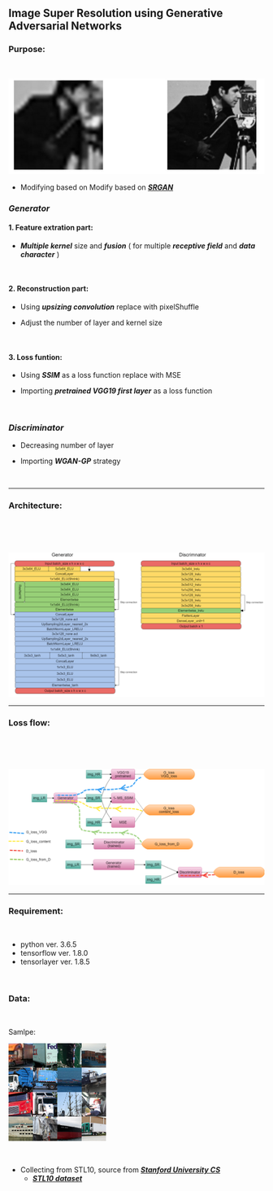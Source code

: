 ## Image Super Resolution using Generative Adversarial Networks

### Purpose:

<br />

![purpose](/img/purpose.jpg)

* Modifying based on Modify based on ***[SRGAN](https://arxiv.org/abs/1609.04802)***

### *Generator*

#### 1. Feature extration part:

* ***Multiple kernel*** size and ***fusion*** ( for multiple ***receptive field*** and ***data character*** )

<br />

#### 2. Reconstruction part:

* Using ***upsizing convolution*** replace with pixelShuffle

* Adjust the number of layer and kernel size

<br />

#### 3. Loss funtion:

* Using ***SSIM*** as a loss function replace with MSE 

* Importing ***pretrained VGG19 first layer*** as a loss function

<br />

### *Discriminator*

* Decreasing number of layer

* Importing ***WGAN-GP*** strategy

<br />

___


### Architecture:

<br />

<br />

<br />

![Architecture](/img/architecture.png)

___

### Loss flow:

<br />

<br />

<br />

![LossFlow](/img/lossflow.png)

___

### Requirement:

<br />

+ python ver. 3.6.5
+ tensorflow ver. 1.8.0
+ tensorlayer ver. 1.8.5

<br />

### Data:

<br />

Samlpe:

![datasample](/img/sample.png)

<br />

* Collecting from STL10, source from ***[Stanford University CS](https://cs.stanford.edu/~acoates/stl10/)***
    * ***[STL10 dataset](http://oomusou.io)***


